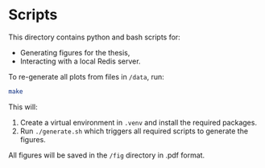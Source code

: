 # Scripts
This directory contains python and bash scripts for:
- Generating figures for the thesis,
- Interacting with a local Redis server.

To re-generate all plots from files in `/data`, run:
```bash
make
```
This will:
1. Create a virtual environment in `.venv` and install the required packages.
2. Run `./generate.sh` which triggers all required scripts to generate the figures.

All figures will be saved in the `/fig` directory in .pdf format.